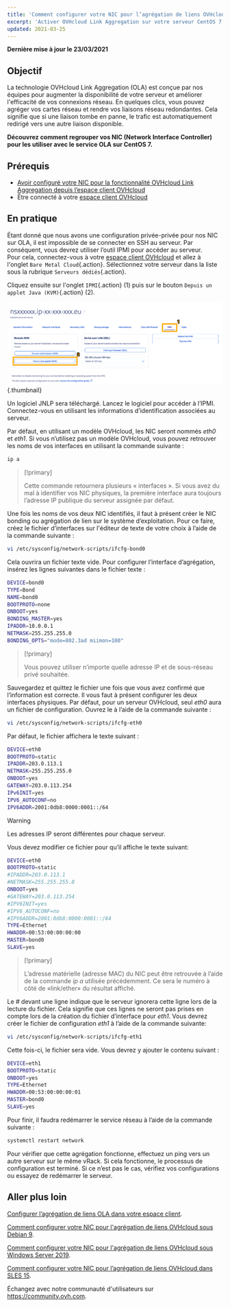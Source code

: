 ```yaml
---
title: 'Comment configurer votre NIC pour l’agrégation de liens OVHcloud dans CentOS 7'
excerpt: 'Activer OVHcloud Link Aggregation sur votre serveur CentOS 7'
updated: 2021-03-25
---
```


**Dernière mise à jour le 23/03/2021**

## Objectif

La technologie OVHcloud Link Aggregation (OLA) est conçue par nos équipes pour augmenter la disponibilité de votre serveur et améliorer l'efficacité de vos connexions réseau. En quelques clics, vous pouvez agréger vos cartes réseau et rendre vos liaisons réseau redondantes. Cela signifie que si une liaison tombe en panne, le trafic est automatiquement redirigé vers une autre liaison disponible.

**Découvrez comment regrouper vos NIC (Network Interface Controller) pour les utiliser avec le service OLA sur CentOS 7.**

## Prérequis

- [Avoir configuré votre NIC pour la fonctionnalité OVHcloud Link Aggregation depuis l’espace client OVHcloud](/pages/bare_metal_cloud/dedicated_servers/ola-enable-manager)
- Être connecté à votre [espace client OVHcloud](https://ca.ovh.com/auth/?action=gotomanager&from=https://www.ovh.com/ca/fr/&ovhSubsidiary=qc)

## En pratique

Étant donné que nous avons une configuration privée-privée pour nos NIC sur OLA, il est impossible de se connecter en SSH au serveur. Par conséquent, vous devrez utiliser l’outil IPMI pour accéder au serveur.
<br>Pour cela, connectez-vous à votre [espace client OVHcloud](https://ca.ovh.com/auth/?action=gotomanager&from=https://www.ovh.com/ca/fr/&ovhSubsidiary=qc) et allez à l'onglet `Bare Metal Cloud`{.action}. Sélectionnez votre serveur dans la liste sous la rubrique `Serveurs dédiés`{.action}.

Cliquez ensuite sur l'onglet `IPMI`{.action} (1) puis sur le bouton `Depuis un applet Java (KVM)`{.action} (2).

![remote kvm](images/remote_kvm2022.png){.thumbnail}

Un logiciel JNLP sera téléchargé. Lancez le logiciel pour accéder à l’IPMI. Connectez-vous en utilisant les informations d’identification associées au serveur.

Par défaut, en utilisant un modèle OVHcloud, les NIC seront nommés *eth0* et *eth1*. Si vous n’utilisez pas un modèle OVHcloud, vous pouvez retrouver les noms de vos interfaces en utilisant la commande suivante :

```bash
ip a
```

> [!primary]
>
> Cette commande retournera plusieurs « interfaces ». Si vous avez du mal à identifier vos NIC physiques, la première interface aura toujours l’adresse IP publique du serveur assignée par défaut.
>

Une fois les noms de vos deux NIC identifiés, il faut à présent créer le NIC bonding ou agrégation de lien sur le système d’exploitation. Pour ce faire, créez le fichier d’interfaces sur l'éditeur de texte de votre choix à l’aide de la commande suivante :

```bash
vi /etc/sysconfig/network-scripts/ifcfg-bond0
```

Cela ouvrira un fichier texte vide. Pour configurer l’interface d’agrégation, insérez les lignes suivantes dans le fichier texte :

```bash
DEVICE=bond0
TYPE=Bond
NAME=bond0
BOOTPROTO=none
ONBOOT=yes
BONDING_MASTER=yes
IPADDR=10.0.0.1
NETMASK=255.255.255.0
BONDING_OPTS="mode=802.3ad miimon=100"
```

> [!primary]
>
> Vous pouvez utiliser n’importe quelle adresse IP et de sous-réseau privé souhaitée.
>

Sauvegardez et quittez le fichier une fois  que vous avez confirmé que l’information est correcte.  Il vous faut à présent configurer les deux interfaces physiques. Par défaut, pour un serveur OVHcloud, seul *eth0* aura un fichier de configuration. Ouvrez le à l’aide de la commande suivante :

```bash
vi /etc/sysconfig/network-scripts/ifcfg-eth0
```

Par défaut, le fichier affichera le texte suivant :

```bash
DEVICE=eth0
BOOTPROTO=static
IPADDR=203.0.113.1
NETMASK=255.255.255.0
ONBOOT=yes
GATEWAY=203.0.113.254
IPv6INIT=yes
IPV6_AUTOCONF=no
IPV6ADDR=2001:0db8:0000:0001::/64
```

> [!warning]
>
> Les adresses IP seront différentes pour chaque serveur.
>

Vous devez modifier ce fichier pour qu’il affiche le texte suivant:

```bash
DEVICE=eth0
BOOTPROTO=static
#IPADDR=203.0.113.1
#NETMASK=255.255.255.0
ONBOOT=yes
#GATEWAY=203.0.113.254
#IPV6INIT=yes
#IPV6_AUTOCONF=no
#IPV6ADDR=2001:0db8:0000:0001::/64
TYPE=Ethernet
HWADDR=00:53:00:00:00:00
MASTER=bond0
SLAVE=yes
```

> [!primary]
>
> L’adresse matérielle (adresse MAC) du NIC peut être retrouvée à l’aide de la commande *ip a* utilisée précédemment. Ce sera le numéro à côté de «link/ether» du résultat affiché.
>

Le *#* devant une ligne indique que le serveur ignorera cette ligne lors de la lecture du fichier. Cela signifie que ces lignes ne seront pas prises en compte lors de la création du fichier d’interface pour *eth1*. Vous devrez créer le fichier de configuration *eth1* à l’aide de la commande suivante:

```bash
vi /etc/sysconfig/network-scripts/ifcfg-eth1
```

Cette fois-ci, le fichier sera vide. Vous devrez y ajouter le contenu suivant :

```bash
DEVICE=eth1
BOOTPROTO=static
ONBOOT=yes
TYPE=Ethernet
HWADDR=00:53:00:00:00:01
MASTER=bond0
SLAVE=yes
```

Pour finir, il faudra redémarrer le service réseau à l’aide de la commande suivante :

```bash
systemctl restart network
```

Pour vérifier que cette agrégation fonctionne, effectuez un ping vers un autre serveur sur le même vRack. Si cela fonctionne, le processus de configuration est terminé. Si ce n’est pas le cas, vérifiez vos configurations ou essayez de redémarrer le serveur.

## Aller plus loin

[Configurer l’agrégation de liens OLA dans votre espace client](/pages/bare_metal_cloud/dedicated_servers/ola-enable-manager).

[Comment configurer votre NIC pour l'agrégation de liens OVHcloud sous Debian 9](/pages/bare_metal_cloud/dedicated_servers/ola-enable-debian9).

[Comment configurer votre NIC pour l'agrégation de liens OVHcloud sous Windows Server 2019](/pages/bare_metal_cloud/dedicated_servers/ola-enable-w2k19).

[Comment configurer votre NIC pour l’agrégation de liens OVHcloud dans SLES 15](/pages/bare_metal_cloud/dedicated_servers/ola-enable-sles15).

Échangez avec notre communauté d'utilisateurs sur <https://community.ovh.com>.
